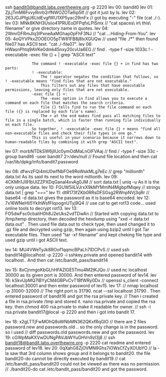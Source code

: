 ssh bandit0@bandit.labs.overthewire.org -p 2220
lev 00: bandit0
lev 01: ZjLjTmM6FvvyRnrb2rfNWOZOTa6ip5If  // got it just by ls.
lev 02: 263JGJPfgU6LtdEvgfWU1XP5yac29mFx  // got by executing "-" file (cat ./-).
lev 03: MNk8KNH3Usiio41PRUEoDFPqfxLPlSmx  // "cat spaces\ in\ this\ filename" or give directory name in quotes.
lev 04: 2WmrDFRmJIq3IPxneAaMGhap0pFhF3NJ  // "cat ...Hiding-From-You".
lev 05: 4oQYVPkxZOOEOO5pTW81FB8j8lxXGUQw  // used "file ./*" then found file07 has ASCII text. "cat ./-file07".
lev 06: HWasnPhtq9AVKe0dmk45nxy20cvUa6EG  // find . -type f -size 1033c ! -executable -exec file {} + | grep "ASCII text" 

                The command ! -executable -exec file {} + in find has two parts:
                ! -executable:
                    The ! operator negates the condition that follows, so ! -executable means "find files that are not executable."
                    This filters out any files that have executable permissions, leaving only files that are not executable.
                -exec file {} +:
                    The -exec option in find allows you to execute a command on each file that matches the search criteria.
                    file {} tells find to run the file command on each file ({} is replaced by each file's name).
                    The + at the end makes find pass all matching files to file in a single batch, which is faster than running file individually on each file.
                So together, ! -executable -exec file {} + means "find all non-executable files and check their file types in one go."
                This is useful in your scenario because it narrows down to human-readable files by combining it with grep "ASCII text".

lev 07: morbNTDkSW6jIlUc0ymOdMaLnOlFVAaj  // find / -type f -size 33c -group bandit6 -user bandit7 2>/dev/null 
                                          // Found file location and then cat /var/lib/dpkg/info/bandit7.password
                                         
lev 08: dfwvzFQi4mU0wfNbFOe9RoWskMLg7eEc  // grep "millionth" data.txt  As its said its next to the word millionth.
lev 09: 4CKMh1JI91bUIZZPXDqGanal4xvAg0JM  // sort data.txt | uniq -u  As it is the only unique data. 
lev 10: FGUW5ilLVJrxX9kMYMmlN4MgbpfMiqey  // strings data.txt | grep "==="
lev 11: dtR173fZKb0RRsDFSGsg2RWnpNVj3qRr  // base64 -d data.txt  gives the password as it is base64 encoded.
lev 12: 7x16WNeHIi5YkIhWsfFIqoognUTyj9Q4  // use cat to get rot13 code... used online tools to decrypt rot13.
lev 13: FO5dwFsc0cbaIiH0h8J2eUks2vdTDwAn  // Started with copying data.txt to /tmp/temp directory, then decoded the hexdump using "xxd -r data.txt data.out" .
            Then used file data.out to check type, then used changed it to .gz file and decrypted using gzip, then again using bzip2 until I got Tar executable files.
            Then used "tar -xf filename" and kept cheking file type and used gzip until i got ASCII text.

lev 14: MU4VWeTyJk8ROof1qqmcBPaLh7lDCPvS  // used ssh bandit14@localhost -p 2220 -i sshkey.private  and opened bandit14 with localhost..
                                          And then cat /etc/bandit_pass/bandit14
                                          
lev 15: 8xCjnmgoKbGLhHFAZlGE5Tmu4M2tKJQo  // used nc localhost 30000 as its given port is 30000. And then entered password of lev14.
lev 16: kSkvUpMQ7lBYyCM4GBPvCvT1BfWRy0Dx  // openssl s_client -connect localhost:30001  and then enter password of lev15.
lev 17:  // nmap localhost -p 31000-32000
         // The right port is 31790. ncat --ssl localhost 31790 . Then entered password of bandit16 and got the rsa private key. 
         // Then i created a file in rsa.private /tmp and stored it. nano rsa.private and copied the rsa key. then chmod 400 rsa.private to make it readable for owner. 
         //  ssh -i rsa.private bandit17@local -p 2220  and then i got into bandit 17.

lev 18: x2gLTTjFwMOhQ8oWNbMN362QKxfRqGlO // there are 2 files password.new and passwords.old .. so the only change is in the password. so i used 
                                         // diff passwords.old passwords.new and got the password.
lev 19: cGWpMaKXVwDUNgPAVJbWYuGHVn9zl3j8 // ssh bandit18@bandit.labs.overthewire.org -p 2220 cat readme  and entered password of lev18. 
lev 20: 0qXahG8ZjOVMN9Ghs7iOWsCfZyXOUbYO // la -la  saw that 3rd column shows group and it belongs to bandit20. the file bandit20-do cannot be directly executed by bandit19
                                         // cat /etc/bandit_pass/bandit20  could not be viewed as there was no permission.
                                         // ./bandit20-do cat /etc/bandit_pass/bandit20  and got the password. 
